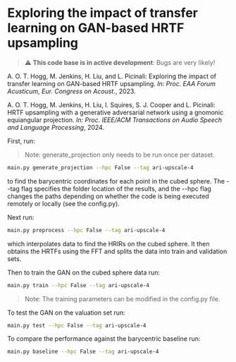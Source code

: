 # Exploring the impact of transfer learning on GAN-based HRTF upsampling

> :warning: **This code base is in active development**: Bugs are very likely!

A. O. T. Hogg, M. Jenkins, H. Liu, and L. Picinali: Exploring the impact of transfer learning on GAN-based HRTF upsampling. *In: Proc. EAA Forum Acusticum, Eur. Congress on Acoust.*, 2023.

A. O. T. Hogg, M. Jenkins, H. Liu, I. Squires, S. J. Cooper and L. Picinali: HRTF upsampling with a generative adversarial network using a gnomonic equiangular projection. *In: Proc. IEEE/ACM Transactions on Audio Speech and Language Processing*, 2024.

First, run:
> Note: generate_projection only needs to be run once per dataset.
```sh
main.py generate_projection --hpc False --tag ari-upscale-4
```
to find the barycentric coordinates for each point in the cubed sphere. The --tag flag specifies the folder location of the results, and the --hpc flag changes the paths depending on whether the code is being executed remotely or locally (see the config.py).

Next run:
```sh
main.py preprocess --hpc False --tag ari-upscale-4
```
which interpolates data to find the HRIRs on the cubed sphere. It then obtains the HRTFs using the FFT and splits the data into train and validation sets. 

Then to train the GAN on the cubed sphere data run: 
```sh
main.py train --hpc False --tag ari-upscale-4
```
> Note: The training parameters can be modified in the config.py file.

To test the GAN on the valuation set run:
```sh
main.py test --hpc False --tag ari-upscale-4
```

To compare the performance against the barycentric baseline run:
```sh
main.py baseline --hpc False --tag ari-upscale-4
```

